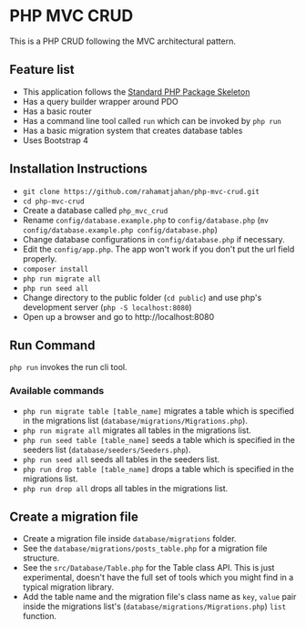 # PHP MVC CRUD

This is a PHP CRUD following the MVC architectural pattern.

## Feature list

* This application follows the [Standard PHP Package Skeleton](https://github.com/php-pds/skeleton)
* Has a query builder wrapper around PDO
* Has a basic router
* Has a command line tool called ```run``` which can be invoked by ```php run```
* Has a basic migration system that creates database tables
* Uses Bootstrap 4

## Installation Instructions

* ```git clone https://github.com/rahamatjahan/php-mvc-crud.git```
* ```cd php-mvc-crud```
* Create a database called ```php_mvc_crud```
* Rename ```config/database.example.php``` to ```config/database.php```
(```mv config/database.example.php config/database.php```)
* Change database configurations in ```config/database.php``` if necessary.
* Edit the ```config/app.php```. The app won't work if you don't put the url field properly.
* ```composer install```
* ```php run migrate all```
* ```php run seed all```
* Change directory to the public folder (```cd public```) and use php's development server (```php -S localhost:8080```)
* Open up a browser and go to http://localhost:8080

## Run Command
```php run``` invokes the run cli tool.

### Available commands
* ```php run migrate table [table_name]``` migrates a table which is specified in the migrations list (```database/migrations/Migrations.php```).
* ```php run migrate all``` migrates all tables in the migrations list.
* ```php run seed table [table_name]``` seeds a table which is specified in the seeders list (```database/seeders/Seeders.php```).
* ```php run seed all``` seeds all tables in the seeders list.
* ```php run drop table [table_name]``` drops a table which is specified in the migrations list.
* ```php run drop all``` drops all tables in the migrations list.

## Create a migration file
* Create a migration file inside ```database/migrations``` folder.
* See the ```database/migrations/posts_table.php``` for a migration file structure.
* See the ```src/Database/Table.php``` for the Table class API. This is just experimental, doesn't have the full set of tools which you might find in a typical migration library.
* Add the table name and the migration file's class name as ```key```, ```value``` pair inside the migrations list's (```database/migrations/Migrations.php```) ```list``` function.